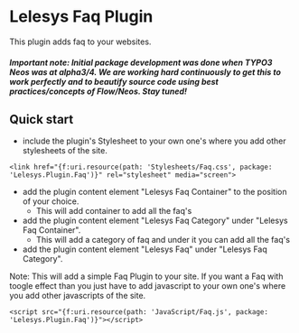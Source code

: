Lelesys Faq Plugin
======================

This plugin adds faq to your websites.

##### Important note: Initial package development was done when TYPO3 Neos was at alpha3/4. We are working hard continuously to get this to work perfectly and to beautify source code using best practices/concepts of Flow/Neos. Stay tuned!

Quick start
---------

* include the plugin's Stylesheet to your own one's where you add other stylesheets of the site.

```
<link href="{f:uri.resource(path: 'Stylesheets/Faq.css', package: 'Lelesys.Plugin.Faq')}" rel="stylesheet" media="screen">
```

* add the plugin content element "Lelesys Faq Container" to the position of your choice.
   * This will add container to add all the faq's
* add the plugin content element "Lelesys Faq Category" under "Lelesys Faq Container".
   * This will add a category of faq and under it you can add all the faq's
* add the plugin content element "Lelesys Faq" under "Lelesys Faq Category".

Note: This will add a simple Faq Plugin to your site.
If you want a Faq with toogle effect than you just have to add javascript to your own one's where you add other javascripts of the site.

```<script src="{f:uri.resource(path: 'JavaScript/Faq.js', package: 'Lelesys.Plugin.Faq')}"></script>```
